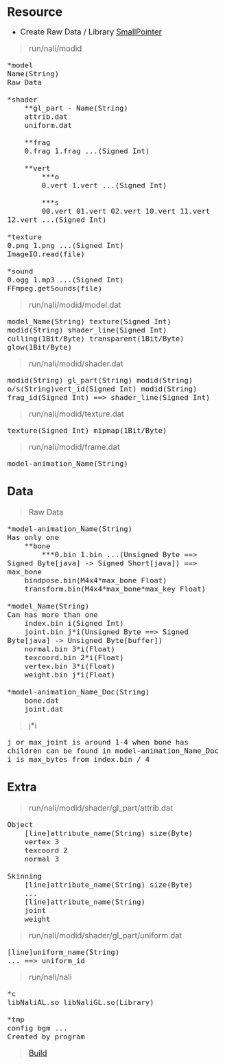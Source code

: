 # Resource

<span style="font-size: large; ">

- Create Raw Data / Library [SmallPointer](https://github.com/spacecat393/SmallPointer)

>run/nali/modid

	*model
	Name(String)
	Raw Data

	*shader
		**gl_part - Name(String)
		attrib.dat
		uniform.dat

		**frag
		0.frag 1.frag ...(Signed Int)

		**vert
			***o
			0.vert 1.vert ...(Signed Int)

			***s
			00.vert 01.vert 02.vert 10.vert 11.vert 12.vert ...(Signed Int)

	*texture
	0.png 1.png ...(Signed Int)
	ImageIO.read(file)

	*sound
	0.ogg 1.mp3 ...(Signed Int)
	FFmpeg.getSounds(file)
>run/nali/modid/model.dat

	model_Name(String) texture(Signed Int) modid(String) shader_line(Signed Int) culling(1Bit/Byte) transparent(1Bit/Byte) glow(1Bit/Byte)
>run/nali/modid/shader.dat

	modid(String) gl_part(String) modid(String) o/s(String)vert_id(Signed Int) modid(String) frag_id(Signed Int) ==> shader_line(Signed Int)
>run/nali/modid/texture.dat

	texture(Signed Int) mipmap(1Bit/Byte)

>run/nali/modid/frame.dat

	model-animation_Name(String)
## Data
>Raw Data

	*model-animation_Name(String)
	Has only one
		**bone
			***0.bin 1.bin ...(Unsigned Byte ==> Signed Byte[java] -> Signed Short[java]) ==> max_bone
		bindpose.bin(M4x4*max_bone Float)
		transform.bin(M4x4*max_bone*max_key Float)

	*model_Name(String)
	Can has more than one
		index.bin i(Signed Int)
		joint.bin j*i(Unsigned Byte ==> Signed Byte[java] -> Unsigned Byte[buffer])
		normal.bin 3*i(Float)
		texcoord.bin 2*i(Float)
		vertex.bin 3*i(Float)
		weight.bin j*i(Float)

	*model-animation_Name_Doc(String)
		bone.dat
		joint.dat
>j*i

	j or max_joint is around 1-4 when bone has children can be found in model-animation_Name_Doc
	i is max_bytes from index.bin / 4
## Extra
>run/nali/modid/shader/gl_part/attrib.dat

	Object
		[line]attribute_name(String) size(Byte)
		vertex 3
		texcoord 2
		normal 3

	Skinning
		[line]attribute_name(String) size(Byte)
		...
		[line]attribute_name(String)
		joint
		weight
>run/nali/modid/shader/gl_part/uniform.dat

	[line]uniform_name(String)
	... ==> uniform_id
>run/nali/nali

	*c
	libNaliAL.so libNaliGL.so(Library)

	*tmp
	config bgm ...
	Created by program
>[Build](../README.md)

</span>
